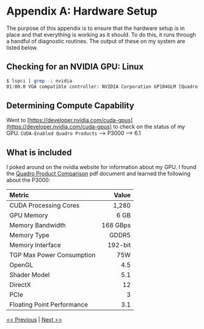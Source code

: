 # Appendix A: Hardware Setup

The purpose of this appendix is to ensure that the hardware setup is in place and that everything is working as it should. To do this, it runs through a handful of diagnostic routines. The output of these on my system are listed below.

## Checking for an NVIDIA GPU: Linux

```bash
$ lspci | grep -i nvidia
01:00.0 VGA compatible controller: NVIDIA Corporation GP104GLM [Quadro P3000 Mobile] (rev a1)
```


## Determining Compute Capability
Went to [https://developer.nvidia.com/cuda-gpus](https://developer.nvidia.com/cuda-gpus) to check on the status of my GPU.
`CUDA-Enabled Quadro Products` --> P3000 --> 6.1


## What is included
I poked around on the nvidia website for information about my GPU. I found the [Quadro Product Comparison](https://www.nvidia.com/content/dam/en-zz/Solutions/design-visualization/documents/quadro-mobile-pro-graphics-line-card-us-r1-hr.pdf) pdf document and learned the following about the P3000:

| Metric | Value |
|:-------|------:|
|CUDA Processing Cores | 1,280 |
| GPU Memory | 6 GB |
| Memory Bandwidth | 168 GBps |
| Memory Type | GDDR5 |
| Memory Interface | 192-bit |
| TGP Max Power Consumption | 75W |
| OpenGL | 4.5 |
| Shader Model | 5.1 |
| DirectX | 12 |
| PCIe | 3 |
| Floating Point Performance | 3.1 |

[<< Previous](../Chapter_09/readme.md)
|
[Next >>](../Appendix_B/readme.md)
